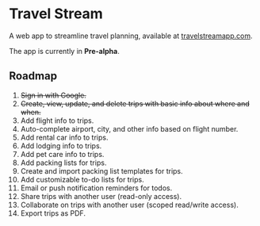 # Travel Stream

A web app to streamline travel planning, available at [travelstreamapp.com](https://travelstreamapp.com).

The app is currently in **Pre-alpha**.

## Roadmap

1. ~~Sign in with Google.~~
2. ~~Create, view, update, and delete trips with basic info about where and when.~~
3. Add flight info to trips.
4. Auto-complete airport, city, and other info based on flight number.
5. Add rental car info to trips.
6. Add lodging info to trips.
7. Add pet care info to trips.
8. Add packing lists for trips.
9. Create and import packing list templates for trips.
10. Add customizable to-do lists for trips.
11. Email or push notification reminders for todos.
12. Share trips with another user (read-only access).
13. Collaborate on trips with another user (scoped read/write access).
14. Export trips as PDF.
